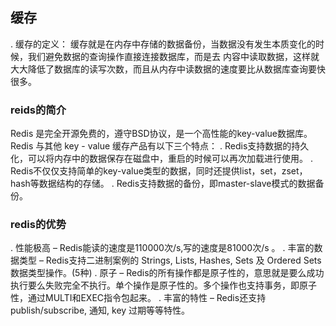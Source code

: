 ## 缓存
. 缓存的定义：
缓存就是在内存中存储的数据备份，当数据没有发生本质变化的时候，我们避免数据的查询操作直接连接数据库，而是去    内容中读取数据，这样就大大降低了数据库的读写次数，而且从内存中读数据的速度要比从数据库查询要快很多。

### reids的简介
Redis 是完全开源免费的，遵守BSD协议，是一个高性能的key-value数据库。
Redis 与其他 key - value 缓存产品有以下三个特点：
. Redis支持数据的持久化，可以将内存中的数据保存在磁盘中，重启的时候可以再次加载进行使用。
. Redis不仅仅支持简单的key-value类型的数据，同时还提供list，set，zset，hash等数据结构的存储。
. Redis支持数据的备份，即master-slave模式的数据备份。
### redis的优势
. 性能极高 – Redis能读的速度是110000次/s,写的速度是81000次/s 。
. 丰富的数据类型 – Redis支持二进制案例的 Strings, Lists, Hashes, Sets 及 Ordered Sets 数据类型操作。(5种)
. 原子 – Redis的所有操作都是原子性的，意思就是要么成功执行要么失败完全不执行。单个操作是原子性的。多个操作也支持事务，即原子性，通过MULTI和EXEC指令包起来。
. 丰富的特性 – Redis还支持 publish/subscribe, 通知, key 过期等等特性。
